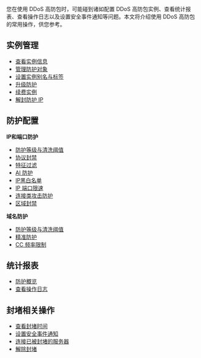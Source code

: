 您在使用 DDoS 高防包时，可能碰到诸如配置 DDoS 高防包实例、查看统计报表、查看操作日志以及设置安全事件通知等问题。本文将介绍使用 DDoS 高防包的常用操作，供您参考。
## 实例管理
- [查看实例信息](https://cloud.tencent.com/document/product/1021/43905)
- [管理防护对象](https://cloud.tencent.com/document/product/1021/43906)
- [设置实例别名与标签](https://cloud.tencent.com/document/product/1021/43907)
- [升级防护](https://cloud.tencent.com/document/product/1021/43908)
- [续费实例](https://cloud.tencent.com/document/product/1021/43909)
- [解封防护 IP](https://cloud.tencent.com/document/product/1021/43910)

## 防护配置
**IP和端口防护**
- [防护等级与清洗阈值](https://cloud.tencent.com/document/product/1021/47282)
- [协议封禁](https://cloud.tencent.com/document/product/1021/43914)
- [特征过滤](https://cloud.tencent.com/document/product/1021/43916)
- [AI 防护](https://cloud.tencent.com/document/product/1021/43918)
- [IP黑白名单](https://cloud.tencent.com/document/product/1021/43920)
- [IP 端口限速](https://cloud.tencent.com/document/product/1021/58998)
- [连接类攻击防护](https://cloud.tencent.com/document/product/1021/58999)
- [区域封禁](https://cloud.tencent.com/document/product/1021/59000)

**域名防护**
- [防护等级与清洗阈值](https://cloud.tencent.com/document/product/1021/43921)
- [精准防护](https://cloud.tencent.com/document/product/1021/43924)
- [CC 频率限制](https://cloud.tencent.com/document/product/1021/43925)

## 统计报表
- [防护概览](https://cloud.tencent.com/document/product/1021/67764)
- [查看操作日志](https://cloud.tencent.com/document/product/1021/43904)

##  封堵相关操作
- [查看封堵时间](https://cloud.tencent.com/document/product/1021/57635)
- [设置安全事件通知](https://cloud.tencent.com/document/product/1021/43903)
- [连接已被封堵的服务器](https://cloud.tencent.com/document/product/1021/57867)
- [解除封堵](https://cloud.tencent.com/document/product/1021/57869)
